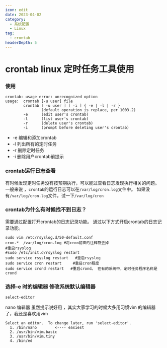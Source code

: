 ```yaml
---
icon: edit
date: 2023-04-02
category:
  - 系统配置
  - Linux
tag:
  - crontab 
headerDepth: 5
---
```



# crontab linux 定时任务工具使用
### 使用
```
crontab: usage error: unrecognized option
usage:  crontab [-u user] file
        crontab [ -u user ] [ -i ] { -e | -l | -r }
                (default operation is replace, per 1003.2)
        -e      (edit user's crontab)
        -l      (list user's crontab)
        -r      (delete user's crontab)
        -i      (prompt before deleting user's crontab)
```
- -e 编辑和添加crontab
- -l 列出所有的定时任务
- -r 删除定时任务
- -i 删除用户crontab前提示

### crontab运行日志查看
有时候发现定时任务没有按预期执行，可以能过查看日志发现执行相关的问题。
一般来说 ，```crontab```的运行日志可以在```/var/log/cron.log```文件中。
如果没有```/var/log/cron.log```文件，试一下```/var/log/cron```
### crontab为什么有时候找不到日志？
需要通过配置打开crontab的日志记录功能。
通过以下方式开启crontab的日志记录功能。
```
sudo vim /etc/rsyslog.d/50-default.conf
cron.*  /var/log/cron.log #将cron前面的注释符去掉
#重启rsyslog
#sudo /etc/init.d/rsyslog restart
sudo service rsyslog restart   #重启rsyslog
sudo service cron restart     #重启cron程度
sudo service crond restart   #重启crond。 在有的系统中，定时任务程序名称是crond
```
### 选择-e 时的编辑器 修改系统默认编辑器
```
select-editor
```
nano 编辑器 虽然提示说好用 ，其实大家学习的时候大多用习惯vim  的编辑器了，我还是喜欢用vim
```
Select an editor.  To change later, run 'select-editor'.
  1. /bin/nano        <---- easiest
  2. /usr/bin/vim.basic
  3. /usr/bin/vim.tiny
  4. /bin/ed
```
